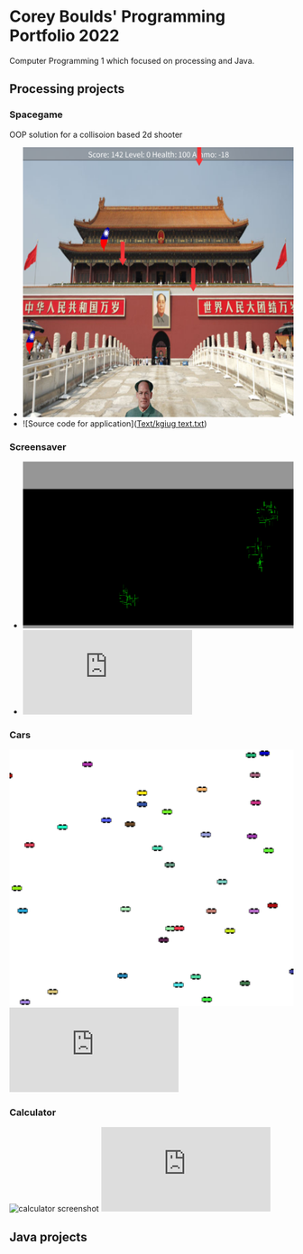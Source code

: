 # Corey Boulds' Programming Portfolio 2022
Computer Programming 1 which focused on processing and Java.

## Processing projects 


### Spacegame
OOP solution for a collisoion based 2d shooter
* ![Screen capture of running application](https://github.com/coreyboulds/programming-portfolio/blob/gh-pages/images/spacegame.png?raw=true)
* ![Source code for application]([Text/kgiug text.txt](https://github.com/coreyboulds/programming-portfolio/blob/gh-pages/Text/kgiug%20text.txt))

### Screensaver
* ![screensaver screenshot](https://github.com/coreyboulds/programming-portfolio/blob/gh-pages/images/Screen%20Shot%202022-05-27%20at%2012.11.56%20PM.png?raw=true)
* ![screensaver code](https://github.com/coreyboulds/programming-portfolio/blob/gh-pages/Text/screensaver%20code%20text.txt)

### Cars 
![cars screenshot](https://github.com/coreyboulds/programming-portfolio/blob/gh-pages/images/Screen%20Shot%202022-05-27%20at%2012.26.43%20PM.png)
![cars code](https://github.com/coreyboulds/programming-portfolio/blob/gh-pages/Text/igjuyg%20text.txt)

### Calculator
![calculator screenshot]()
![calculator code](https://github.com/coreyboulds/programming-portfolio/blob/gh-pages/Text/zxcvhjkl%20text.txt)


## Java projects 

### 

